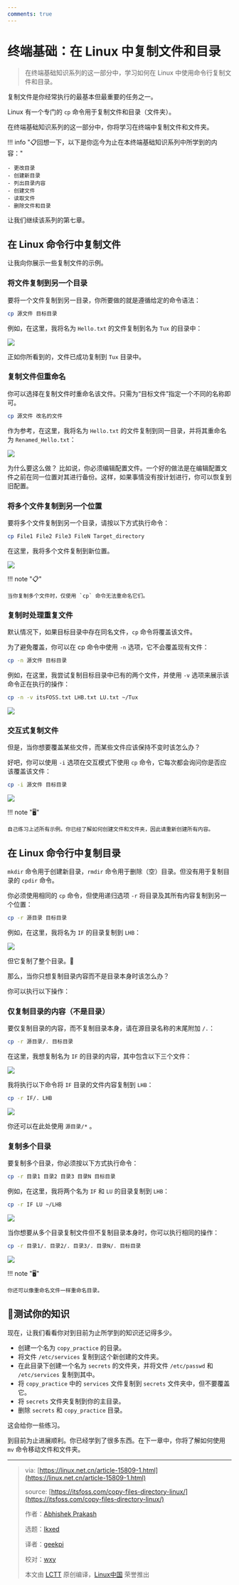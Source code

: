 ```yaml
---
comments: true
---
```


终端基础：在 Linux 中复制文件和目录
======

> 在终端基础知识系列的这一部分中，学习如何在 Linux 中使用命令行复制文件和目录。

复制文件是你经常执行的最基本但最重要的任务之一。

Linux 有一个专门的 `cp` 命令用于复制文件和目录（文件夹）。

在终端基础知识系列的这一部分中，你将学习在终端中复制文件和文件夹。

!!! info "📋回想一下，以下是你迄今为止在本终端基础知识系列中所学到的内容："

    - 更改目录
    - 创建新目录
    - 列出目录内容
    - 创建文件
    - 读取文件
    - 删除文件和目录

让我们继续该系列的第七章。

## 在 Linux 命令行中复制文件

让我向你展示一些复制文件的示例。

### 将文件复制到另一个目录

要将一个文件复制到另一目录，你所要做的就是遵循给定的命令语法：

```Bash
cp 源文件 目标目录
```

例如，在这里，我将名为 `Hello.txt` 的文件复制到名为 `Tux` 的目录中：

![](https://cdn.jsdelivr.net/gh/SDNURoboticsAILab/ImageBed@master/img/resources/linux/chapter7-copy-file-to-another-directory-in-linux-command-line.png)

正如你所看到的，文件已成功复制到 `Tux` 目录中。

### 复制文件但重命名

你可以选择在复制文件时重命名该文件。只需为“目标文件”指定一个不同的名称即可。

```Bash
cp 源文件 改名的文件
```

作为参考，在这里，我将名为 `Hello.txt` 的文件复制到同一目录，并将其重命名为 `Renamed_Hello.txt`：

![](https://cdn.jsdelivr.net/gh/SDNURoboticsAILab/ImageBed@master/img/resources/linux/chapter7-rename-a-file-while-copying-in-a-same-directory-in-linux-terminal.png)

为什么要这么做？ 比如说，你必须编辑配置文件。一个好的做法是在编辑配置文件之前在同一位置对其进行备份。这样，如果事情没有按计划进行，你可以恢复到旧配置。

### 将多个文件复制到另一个位置

要将多个文件复制到另一个目录，请按以下方式执行命令：

```Bash
cp File1 File2 File3 FileN Target_directory
```

在这里，我将多个文件复制到新位置。

![](https://cdn.jsdelivr.net/gh/SDNURoboticsAILab/ImageBed@master/img/resources/linux/chapter7-copy-multiple-files-using-the-cp-command-in-linux.png)

!!! note "📋"

    当你复制多个文件时，仅使用 `cp` 命令无法重命名它们。

### 复制时处理重复文件

默认情况下，如果目标目录中存在同名文件，`cp` 命令将覆盖该文件。

为了避免覆盖，你可以在 cp 命令中使用 `-n` 选项，它不会覆盖现有文件：

```Bash
cp -n 源文件 目标目录
```

例如，在这里，我尝试复制目标目录中已有的两个文件，并使用 `-v` 选项来展示该命令正在执行的操作：

```Bash
cp -n -v itsFOSS.txt LHB.txt LU.txt ~/Tux
```

![](https://cdn.jsdelivr.net/gh/SDNURoboticsAILab/ImageBed@master/img/resources/linux/chapter7-how-not-to-override-files-while-copying-in-linux-using-the-cp-command.png)

### 交互式复制文件

但是，当你想要覆盖某些文件，而某些文件应该保持不变时该怎么办？

好吧，你可以使用 `-i` 选项在交互模式下使用 `cp` 命令，它每次都会询问你是否应该覆盖该文件：

```Bash
cp -i 源文件 目标目录
```

![](https://cdn.jsdelivr.net/gh/SDNURoboticsAILab/ImageBed@master/img/resources/linux/chapter7-how-to-use-cp-command-in-interactive-mode.png)

!!! note "🖥️"

    自己练习上述所有示例。你已经了解如何创建文件和文件夹，因此请重新创建所有内容。

## 在 Linux 命令行中复制目录

`mkdir` 命令用于创建新目录，`rmdir` 命令用于删除（空）目录。但没有用于复制目录的 `cpdir` 命令。

你必须使用相同的 `cp` 命令，但使用递归选项 `-r` 将目录及其所有内容复制到另一个位置：

```Bash
cp -r 源目录 目标目录
```

例如，在这里，我将名为 `IF` 的目录复制到 `LHB`：

![](https://cdn.jsdelivr.net/gh/SDNURoboticsAILab/ImageBed@master/img/resources/linux/chapter7-how-to-copy-a-directory-in-linux-command-line.png)

但它复制了整个目录。🤨

那么，当你只想复制目录内容而不是目录本身时该怎么办？

你可以执行以下操作：

### 仅复制目录的内容（不是目录）

要仅复制目录的内容，而不复制目录本身，请在源目录名称的末尾附加 `/.`：

```Bash
cp -r 源目录/. 目标目录
```

在这里，我想复制名为 `IF` 的目录的内容，其中包含以下三个文件：

![](https://cdn.jsdelivr.net/gh/SDNURoboticsAILab/ImageBed@master/img/resources/linux/chapter7-check-the-file-contents-of-directory-using-the-tree-command.png)

我将执行以下命令将 `IF` 目录的文件内容复制到 `LHB`：

```Bash
cp -r IF/. LHB
```

![](https://cdn.jsdelivr.net/gh/SDNURoboticsAILab/ImageBed@master/img/resources/linux/chapter7-copy-the-file-contents-of-directory-not-a-directory-itself-in-linux-command-line.png)

你还可以在此处使用 `源目录/*` 。

### 复制多个目录

要复制多个目录，你必须按以下方式执行命令：

```Bash
cp -r 目录1 目录2 目录3 目录N 目标目录
```

例如，在这里，我将两个名为 `IF` 和 `LU` 的目录复制到 `LHB`：

```Bash
cp -r IF LU ~/LHB
```

![](https://cdn.jsdelivr.net/gh/SDNURoboticsAILab/ImageBed@master/img/resources/linux/chapter7-copy-multiple-directories-using-the-cp-command-in-linux-command-line.png)

当你想要从多个目录复制文件但不复制目录本身时，你可以执行相同的操作：

```Bash
cp -r 目录1/. 目录2/. 目录3/. 目录N/. 目标目录
```

![](https://cdn.jsdelivr.net/gh/SDNURoboticsAILab/ImageBed@master/img/resources/linux/chapter7-copy-files-from-multiple-directories-but-not-directories-their-self-using-the-cp-command.png)

!!! note "🖥️"

    你还可以像重命名文件一样重命名目录。

## 📝测试你的知识

现在，让我们看看你对到目前为止所学到的知识还记得多少。

- 创建一个名为 `copy_practice` 的目录。
- 将文件 `/etc/services` 复制到这个新创建的文件夹。
- 在此目录下创建一个名为 `secrets` 的文件夹，并将文件 `/etc/passwd` 和 `/etc/services` 复制到其中。
- 将 `copy_practice` 中的 `services` 文件复制到 `secrets` 文件夹中，但不要覆盖它。
- 将 `secrets` 文件夹复制到你的主目录。
- 删除 `secrets` 和 `copy_practice` 目录。

这会给你一些练习。

到目前为止进展顺利。你已经学到了很多东西。在下一章中，你将了解如何使用 `mv` 命令移动文件和文件夹。

--------------------------------------------------------------------------------

>via: [https://linux.net.cn/article-15809-1.html](https://linux.net.cn/article-15809-1.html)
>
>source: [https://itsfoss.com/copy-files-directory-linux/](https://itsfoss.com/copy-files-directory-linux/)
>
>作者：[Abhishek Prakash](https://itsfoss.com/author/abhishek/)
>
>选题：[lkxed](https://github.com/lkxed/)
>
>译者：[geekpi](https://github.com/geekpi)
>
>校对：[wxy](https://github.com/wxy)
>
>本文由 [LCTT](https://github.com/LCTT/TranslateProject) 原创编译，[Linux中国](https://linux.net.cn/) 荣誉推出